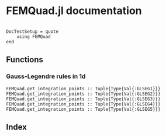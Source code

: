 # FEMQuad.jl documentation

```@contents
```

```@meta
DocTestSetup = quote
    using FEMQuad
end
```

## Functions

### Gauss-Legendre rules in 1d

```@docs
FEMQuad.get_integration_points :: Tuple{Type{Val{:GLSEG1}}}
FEMQuad.get_integration_points :: Tuple{Type{Val{:GLSEG2}}}
FEMQuad.get_integration_points :: Tuple{Type{Val{:GLSEG3}}}
FEMQuad.get_integration_points :: Tuple{Type{Val{:GLSEG4}}}
FEMQuad.get_integration_points :: Tuple{Type{Val{:GLSEG5}}}
```

## Index

```@index
```
